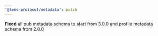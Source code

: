 ```yaml
---
'@lens-protocol/metadata': patch
---
```


**Fixed** all pub metadata schema to start from 3.0.0 and profile metadata schema from 2.0.0
